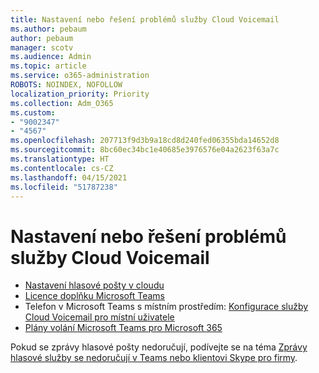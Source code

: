 ```yaml
---
title: Nastavení nebo řešení problémů služby Cloud Voicemail
ms.author: pebaum
author: pebaum
manager: scotv
ms.audience: Admin
ms.topic: article
ms.service: o365-administration
ROBOTS: NOINDEX, NOFOLLOW
localization_priority: Priority
ms.collection: Adm_O365
ms.custom:
- "9002347"
- "4567"
ms.openlocfilehash: 207713f9d3b9a18cd8d240fed06355bda14652d8
ms.sourcegitcommit: 8bc60ec34bc1e40685e3976576e04a2623f63a7c
ms.translationtype: HT
ms.contentlocale: cs-CZ
ms.lasthandoff: 04/15/2021
ms.locfileid: "51787238"
---
```

# <a name="set-up-or-troubleshoot-cloud-voicemail"></a>Nastavení nebo řešení problémů služby Cloud Voicemail

- [Nastavení hlasové pošty v cloudu](https://docs.microsoft.com/microsoftteams/set-up-phone-system-voicemail) 
- [Licence doplňku Microsoft Teams](https://docs.microsoft.com/microsoftteams/teams-add-on-licensing/microsoft-teams-add-on-licensing) 
- Telefon v Microsoft Teams s místním prostředím: [Konfigurace služby Cloud Voicemail pro místní uživatele](https://docs.microsoft.com/skypeforbusiness/hybrid/configure-cloud-voicemail) 
- [Plány volání Microsoft Teams pro Microsoft 365](https://docs.microsoft.com//microsoftteams/calling-plans-for-office-365) 

Pokud se zprávy hlasové pošty nedoručují, podívejte se na téma [ Zprávy hlasové služby se nedoručují v Teams nebo klientovi Skype pro firmy](https://docs.microsoft.com/SkypeForBusiness/troubleshoot/hybrid-phone-system/voicemails-not-delivered).